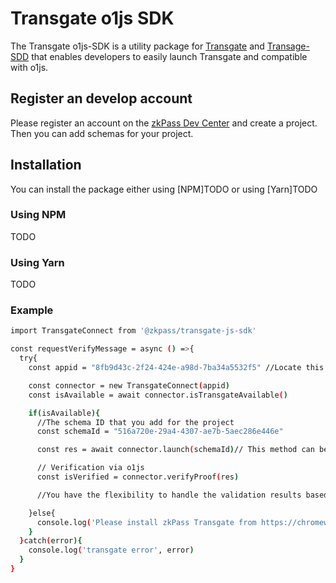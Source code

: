# Transgate o1js SDK

The Transgate o1js-SDK is a utility package for [Transgate](https://chromewebstore.google.com/detail/zkpass-transgate/afkoofjocpbclhnldmmaphappihehpma) and [Transage-SDD](https://github.com/zkPassOfficial/Transgate-JS-SDK/blob/master/README.md) that enables developers to easily launch Transgate and compatible with o1js.

## Register an develop account

Please register an account on the [zkPass Dev Center](https://dev.zkpass.org) and create a project. Then you can add schemas for your project.

## Installation

You can install the package either using [NPM]TODO or using [Yarn]TODO

### Using NPM

TODO

### Using Yarn

TODO

### Example
```bash
import TransgateConnect from '@zkpass/transgate-js-sdk'

const requestVerifyMessage = async () =>{
  try{
    const appid = "8fb9d43c-2f24-424e-a98d-7ba34a5532f5" //Locate this form on the development platform

    const connector = new TransgateConnect(appid)
    const isAvailable = await connector.isTransgateAvailable()

    if(isAvailable){
      //The schema ID that you add for the project
      const schemaId = "516a720e-29a4-4307-ae7b-5aec286e446e"

      const res = await connector.launch(schemaId)// This method can be invoked in a loop when dealing with multiple schemas

      // Verification via o1js
      const isVerified = connector.verifyProof(res)

      //You have the flexibility to handle the validation results based on your requirements.        

    }else{
      console.log('Please install zkPass Transgate from https://chromewebstore.google.com/detail/zkpass-transgate/afkoofjocpbclhnldmmaphappihehpma')
    }
  }catch(error){
    console.log('transgate error', error)
  }
}
  